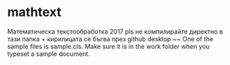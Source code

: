 # mathtext
Математическа текстообработка 2017
pls не компилирайте директно в тази папка + кирилицата се бъгва през github desktop
~~
One of the sample files is sample.cls. Make sure it is in the work folder when
you typeset a sample document.